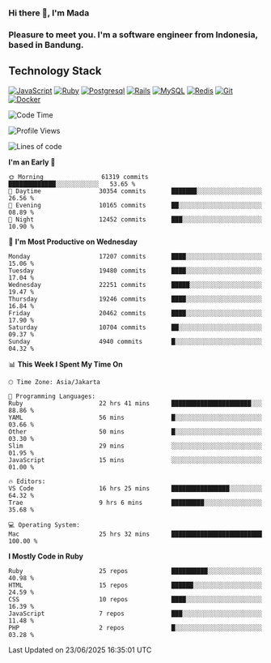 ### Hi there 👋, I'm Mada
### Pleasure to meet you. I'm a software engineer from Indonesia, based in Bandung.

## Technology Stack

[![JavaScript](https://img.shields.io/badge/-JavaScript-%23F7DF1C?style=flat-square&logo=javascript&logoColor=000000&labelColor=%23F7DF1C&color=%23FFCE5A)](https://www.javascript.com/)
[![Ruby](https://img.shields.io/badge/Ruby-CC342D?style=flat-square&logo=ruby&logoColor=white)](https://www.ruby-lang.org/en/)
[![Postgresql](https://img.shields.io/badge/PostgreSQL-316192?style=flat-square&logo=postgresql&logoColor=ffffff)](https://www.postgresql.org/)
[![Rails](https://img.shields.io/badge/Ruby_on_Rails-CC0000?style=flat-square&logo=ruby-on-rails&logoColor=white)](https://rubyonrails.org/)
[![MySQL](https://img.shields.io/badge/-MySQL-4479A1?style=flat-square&logo=MySQL&logoColor=ffffff)](https://www.mysql.com/)
[![Redis](https://img.shields.io/badge/-Redis-DC382D?style=flat-square&logo=Redis&logoColor=ffffff)](https://redis.io/)
[![Git](https://img.shields.io/badge/-Git-%23F05032?style=flat-square&logo=git&logoColor=%23ffffff)](https://git-scm.com/)
[![Docker](https://img.shields.io/badge/-Docker-2496ED?style=flat-square&logo=docker&logoColor=ffffff)](https://www.docker.com/)
<!--
**madaarya/madaarya** is a ✨ _special_ ✨ repository because its `README.md` (this file) appears on your GitHub profile.

Here are some ideas to get you started:

- 🔭 I’m currently working on ...
- 🌱 I’m currently learning ...
- 👯 I’m looking to collaborate on ...
- 🤔 I’m looking for help with ...
- 💬 Ask me about ...
- 📫 How to reach me: ...
- 😄 Pronouns: ...
- ⚡ Fun fact: ...
-->
<!--START_SECTION:waka-->
![Code Time](http://img.shields.io/badge/Code%20Time-7%2C412%20hrs%2035%20mins-blue)

![Profile Views](http://img.shields.io/badge/Profile%20Views-0-blue)

![Lines of code](https://img.shields.io/badge/From%20Hello%20World%20I%27ve%20Written-51.7%20million%20lines%20of%20code-blue)

**I'm an Early 🐤** 

```text
🌞 Morning                61319 commits       █████████████░░░░░░░░░░░░   53.65 % 
🌆 Daytime                30354 commits       ███████░░░░░░░░░░░░░░░░░░   26.56 % 
🌃 Evening                10165 commits       ██░░░░░░░░░░░░░░░░░░░░░░░   08.89 % 
🌙 Night                  12452 commits       ███░░░░░░░░░░░░░░░░░░░░░░   10.90 % 
```
📅 **I'm Most Productive on Wednesday** 

```text
Monday                   17207 commits       ████░░░░░░░░░░░░░░░░░░░░░   15.06 % 
Tuesday                  19480 commits       ████░░░░░░░░░░░░░░░░░░░░░   17.04 % 
Wednesday                22251 commits       █████░░░░░░░░░░░░░░░░░░░░   19.47 % 
Thursday                 19246 commits       ████░░░░░░░░░░░░░░░░░░░░░   16.84 % 
Friday                   20462 commits       ████░░░░░░░░░░░░░░░░░░░░░   17.90 % 
Saturday                 10704 commits       ██░░░░░░░░░░░░░░░░░░░░░░░   09.37 % 
Sunday                   4940 commits        █░░░░░░░░░░░░░░░░░░░░░░░░   04.32 % 
```


📊 **This Week I Spent My Time On** 

```text
🕑︎ Time Zone: Asia/Jakarta

💬 Programming Languages: 
Ruby                     22 hrs 41 mins      ██████████████████████░░░   88.86 % 
YAML                     56 mins             █░░░░░░░░░░░░░░░░░░░░░░░░   03.66 % 
Other                    50 mins             █░░░░░░░░░░░░░░░░░░░░░░░░   03.30 % 
Slim                     29 mins             ░░░░░░░░░░░░░░░░░░░░░░░░░   01.95 % 
JavaScript               15 mins             ░░░░░░░░░░░░░░░░░░░░░░░░░   01.00 % 

🔥 Editors: 
VS Code                  16 hrs 25 mins      ████████████████░░░░░░░░░   64.32 % 
Trae                     9 hrs 6 mins        █████████░░░░░░░░░░░░░░░░   35.68 % 

💻 Operating System: 
Mac                      25 hrs 32 mins      █████████████████████████   100.00 % 
```

**I Mostly Code in Ruby** 

```text
Ruby                     25 repos            ██████████░░░░░░░░░░░░░░░   40.98 % 
HTML                     15 repos            ██████░░░░░░░░░░░░░░░░░░░   24.59 % 
CSS                      10 repos            ████░░░░░░░░░░░░░░░░░░░░░   16.39 % 
JavaScript               7 repos             ███░░░░░░░░░░░░░░░░░░░░░░   11.48 % 
PHP                      2 repos             █░░░░░░░░░░░░░░░░░░░░░░░░   03.28 % 
```




 Last Updated on 23/06/2025 16:35:01 UTC
<!--END_SECTION:waka-->

